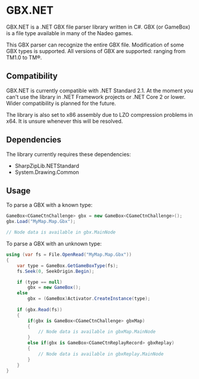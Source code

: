 # GBX.NET

GBX.NET is a .NET GBX file parser library written in C#. GBX (or GameBox) is a file type available in many of the Nadeo games.

This GBX parser can recognize the entire GBX file. Modification of some GBX types is supported.
All versions of GBX are supported: ranging from TM1.0 to TM®.

## Compatibility

GBX.NET is currently compatible with .NET Standard 2.1. At the moment you can't use the library in .NET Framework projects or .NET Core 2 or lower. Wider compatibility is planned for the future.

The library is also set to x86 assembly due to LZO compression problems in x64. It is unsure whenever this will be resolved.

## Dependencies

The library currently requires these dependencies:
- SharpZipLib.NETStandard
- System.Drawing.Common

## Usage

To parse a GBX with a known type:

```cs
GameBox<CGameCtnChallenge> gbx = new GameBox<CGameCtnChallenge>();
gbx.Load("MyMap.Map.Gbx");

// Node data is available in gbx.MainNode
```

To parse a GBX with an unknown type:

```cs
using (var fs = File.OpenRead("MyMap.Map.Gbx"))
{
	var type = GameBox.GetGameBoxType(fs);
	fs.Seek(0, SeekOrigin.Begin);

	if (type == null)
		gbx = new GameBox();
	else
		gbx = (GameBox)Activator.CreateInstance(type);
					
	if (gbx.Read(fs))
	{
		if(gbx is GameBox<CGameCtnChallenge> gbxMap)
		{
			// Node data is available in gbxMap.MainNode
		}
		else if(gbx is GameBox<CGameCtnReplayRecord> gbxReplay)
		{
			// Node data is available in gbxReplay.MainNode
		}
	}
}
```
